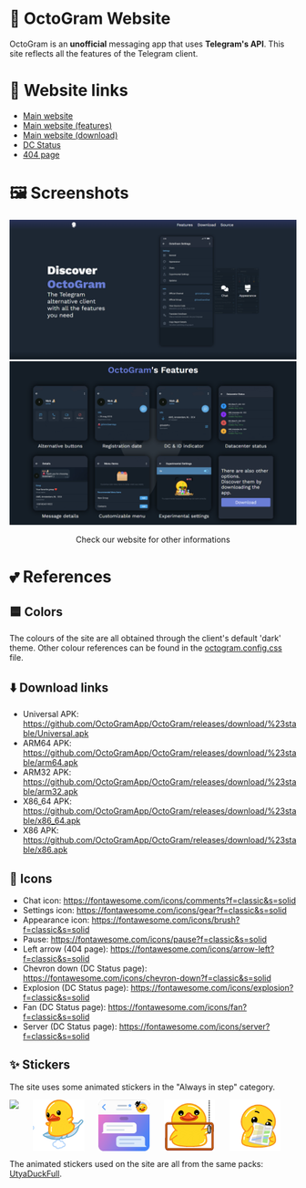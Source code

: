 # 🐙 OctoGram Website
OctoGram is an **unofficial** messaging app that uses **Telegram's API**. This site reflects all the features of the Telegram client.

# 🔗 Website links
* [Main website](https://octogram.site/)
* [Main website (features)](https://octogram.site/#features)
* [Main website (download)](https://octogram.site/#download)
* [DC Status](https://octogram.site/dcstatus)
* [404 page](https://octogram.site/404)

# 🖼️ Screenshots
![Introduction](assets/readme.images/introduction.png)
![Features](assets/readme.images/features.png)
<p style="text-align: center;">Check our website for other informations</p>

# 💕 References
## 🟦 Colors
The colours of the site are all obtained through the client's default 'dark' theme. Other colour references can be found in the [octogram.config.css](https://github.com/OctoGramApp/Website/blob/main/assets/styles/octogram.config.css) file.
## ⬇️ Download links
* Universal APK: https://github.com/OctoGramApp/OctoGram/releases/download/%23stable/Universal.apk
* ARM64 APK: https://github.com/OctoGramApp/OctoGram/releases/download/%23stable/arm64.apk
* ARM32 APK: https://github.com/OctoGramApp/OctoGram/releases/download/%23stable/arm32.apk
* X86_64 APK: https://github.com/OctoGramApp/OctoGram/releases/download/%23stable/x86_64.apk
* X86 APK: https://github.com/OctoGramApp/OctoGram/releases/download/%23stable/x86.apk
## 🦋 Icons
* Chat icon: https://fontawesome.com/icons/comments?f=classic&s=solid
* Settings icon: https://fontawesome.com/icons/gear?f=classic&s=solid
* Appearance icon: https://fontawesome.com/icons/brush?f=classic&s=solid
* Pause: https://fontawesome.com/icons/pause?f=classic&s=solid
* Left arrow (404 page): https://fontawesome.com/icons/arrow-left?f=classic&s=solid
* Chevron down (DC Status page): https://fontawesome.com/icons/chevron-down?f=classic&s=solid
* Explosion (DC Status page): https://fontawesome.com/icons/explosion?f=classic&s=solid
* Fan (DC Status page): https://fontawesome.com/icons/fan?f=classic&s=solid
* Server (DC Status page): https://fontawesome.com/icons/server?f=classic&s=solid
## ✨ Stickers
The site uses some animated stickers in the "Always in step" category.

<div style="display: flex; gap: 25px;">
  <img src="assets/animations/wallpaperAnimation.gif" style="height: 90px">
  <img src="assets/animations/tosCompliantAnimation.gif" style="height: 90px">
  <img src="assets/animations/premiumAnimation.gif" style="height: 90px">
  <img src="assets/animations/dcstatusAnimation.gif" style="height: 90px">
  <img src="assets/animations/dcstatusFailAnimation.gif" style="height: 90px">
</div>

The animated stickers used on the site are all from the same packs: [UtyaDuckFull](https://t.me/addstickers/UtyaDuckFull).
